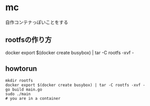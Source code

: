 # mc
自作コンテナっぽいことをする

## rootfsの作り方
docker export $(docker create busybox) | tar -C rootfs -xvf -

## howtorun
```
mkdir rootfs
docker export $(docker create busybox) | tar -C rootfs -xvf -
go build main.go
sudo ./main
# you are in a container
```
